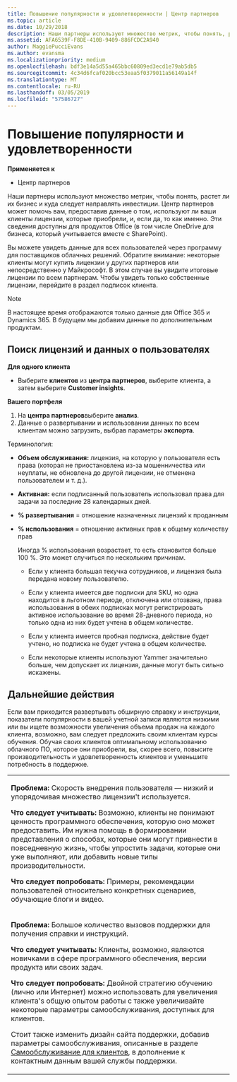 ```yaml
---
title: Повышение популярности и удовлетворенности | Центр партнеров
ms.topic: article
ms.date: 10/29/2018
description: Наши партнеры используют множество метрик, чтобы понять, растет ли их бизнес и куда следует направлять инвестиции. Центр партнеров может помочь вам, предоставив данные о том, используют ли ваши клиенты лицензии, которые приобрели, и, если да, то как именно.
ms.assetid: AFA6539F-F8DE-410B-9409-886FCDC2A940
author: MaggiePucciEvans
ms.author: evansma
ms.localizationpriority: medium
ms.openlocfilehash: bdf3e14a5d55a465bbc60809ed3ecd1e79ab5db5
ms.sourcegitcommit: 4c34d6fcaf020bcc53eaa5f0379011a56149a14f
ms.translationtype: MT
ms.contentlocale: ru-RU
ms.lasthandoff: 03/05/2019
ms.locfileid: "57586727"
---
```

# <a name="increase-adoption-and-satisfaction"></a>Повышение популярности и удовлетворенности

**Применяется к**

-  Центр партнеров

Наши партнеры используют множество метрик, чтобы понять, растет ли их бизнес и куда следует направлять инвестиции. Центр партнеров может помочь вам, предоставив данные о том, используют ли ваши клиенты лицензии, которые приобрели, и, если да, то как именно. Эти сведения доступны для продуктов Office (в том числе OneDrive для бизнеса, который учитывается вместе с SharePoint).

Вы можете увидеть данные для всех пользователей через программу для поставщиков облачных решений. Обратите внимание: некоторые клиенты могут купить лицензии у других партнеров или непосредственно у Майкрософт. В этом случае вы увидите итоговые лицензии по всем партнерам. Чтобы увидеть только собственные лицензии, перейдите в раздел подписок клиента.

> [!NOTE]  
>  В настоящее время отображаются только данные для Office 365 и Dynamics 365. В будущем мы добавим данные по дополнительным продуктам.

## <a name="find-license-and-user-data"></a>Поиск лицензий и данных о пользователях


**Для одного клиента**

-   Выберите **клиентов** из **центра партнеров**, выберите клиента, а затем выберите **Customer insights**.

**Вашего портфеля**

1.  На **центра партнеров**выберите **анализ**.
2.  Данные о развертывании и использовании данных по всем клиентам можно загрузить, выбрав параметры **экспорта**.

Терминология:

-   **Объем обслуживания:** лицензия, на которую у пользователя есть права (которая не приостановлена из-за мошенничества или неуплаты, не обновлена до другой лицензии, не отменена пользователем и т. д.).

-   **Активная:** если подписанный пользователь использовал права для задачи за последние 28 календарных дней.

-   **% развертывания** = отношение назначенных лицензий к проданным

-   **% использования** = отношение активных прав к общему количеству прав

    Иногда % использования возрастает, то есть становится больше 100 %. Это может случиться по нескольким причинам.

    -   Если у клиента большая текучка сотрудников, и лицензия была передана новому пользователю.

    -   Если у клиента имеется две подписки для SKU, но одна находится в льготном периоде, отключена или отозвана, права использования в обеих подписках могут регистрировать активное использование во время 28-дневного периода, но только одна из них будет учтена в общем количестве.

    -   Если у клиента имеется пробная подписка, действие будет учтено, но подписка не будет учтена в общем количестве.

    -   Если некоторые клиенты используют Yammer значительно больше, чем допускает их лицензия, данные могут быть сильно искажены.

## <a name="next-steps"></a>Дальнейшие действия


Если вам приходится развертывать обширную справку и инструкции, показатели популярности в вашей учетной записи являются низкими или вы ищете возможности увеличения объема продаж на каждого клиента, возможно, вам следует предложить своим клиентам курсы обучения. Обучая своих клиентов оптимальному использованию облачного ПО, которое они приобрели, вы, скорее всего, повысите производительность и удовлетворенность клиентов и уменьшите потребность в поддержке.

<table>
<colgroup>
<col width="100%" />
</colgroup>
<tbody>
<tr class="odd">
<td><p><strong>Проблема:</strong> Скорость внедрения пользователя — низкий и упорядочивая множество лицензии&#39;t используется.</p>
<p><strong>Что следует учитывать:</strong> Возможно, клиенты не понимают ценность программного обеспечения, которую оно может предоставить. Им нужна помощь в формировании представления о способах, которые они могут привнести в повседневную жизнь, чтобы упростить задачи, которые они уже выполняют, или добавить новые типы производительности.</p>
<p><strong>Что следует попробовать:</strong> Примеры, рекомендации пользователей относительно конкретных сценариев, обучающие блоги и видео.</p></td>
</tr>
<tr class="even">
<td><p><strong>Проблема:</strong> Большое количество вызовов поддержки для получения справки и инструкций.</p>
<p><strong>Что следует учитывать:</strong> Клиенты, возможно, являются новичками в сфере программного обеспечения, версии продукта или своих задач.</p>
<p><strong>Что следует попробовать:</strong> Двойной стратегию обучению (лично или Интернет) можно использовать для увеличения клиента&#39;s общую опытом работы с также увеличивайте некоторые параметры самообслуживания, доступных для клиентов.</p>
<p>Стоит также изменить дизайн сайта поддержки, добавив параметры самообслуживания, описанные в разделе <a href="customer-self-support.md" data-raw-source="[Customer self-support](customer-self-support.md)">Самообслуживание для клиентов</a>, в дополнение к контактным данным вашей службы поддержки.</p></td>
</tr>
</tbody>
</table>

 

 

 



